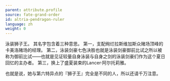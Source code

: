 ```yaml
---
parent: attribute.profile
source: fate-grand-order
id: altria-pendragon-ruler
language: zh
weight: 0
---
```


泳装狮子王。
其名字包含着三种意思。
第一，支配绚烂拉斯维加斯众赌场顶峰的卡美洛赌场的经理。
第二，泳装剑豪七色决胜也就是泳装剑豪御前比试之所以被称为御前比试——也就是见证较量自身泳装与自身之剑的泳装剑豪们作为这个夏日回忆的主办者。
第三，换上了盛夏装束的Lancer·阿尔托莉雅。

也就是说，她与第六特异点的『狮子王』完全是不同的人，所以还请千万注意。

